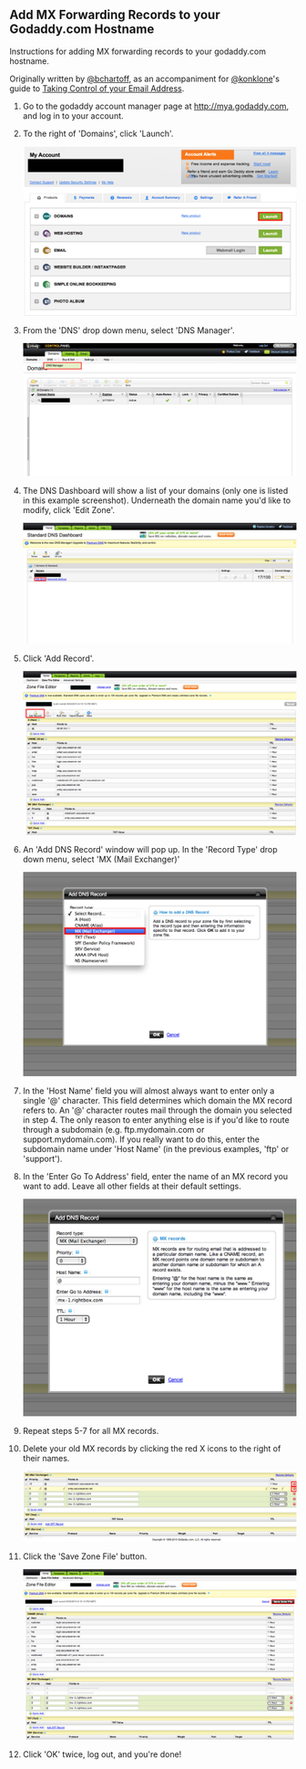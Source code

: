 ## Add MX Forwarding Records to your Godaddy.com Hostname

Instructions for adding MX forwarding records to your godaddy.com hostname.

Originally written by [@bchartoff](/bchartoff), as an accompaniment for [@konklone](/konklone)'s guide to [Taking Control of your Email Address](https://konklone.com/post/take-control-of-your-email-address).


1. Go to the godaddy account manager page at <http://mya.godaddy.com>, and log in to your account.

2. To the right of 'Domains', click 'Launch'.

    ![account](./screenshots/account_manager.png)

3. From the 'DNS' drop down menu, select 'DNS Manager'.

    ![control panel](./screenshots/control_panel.png)

4. The DNS Dashboard will show a list of your domains (only one is listed in this example screenshot). Underneath the domain name you'd like to modify, click 'Edit Zone'.

	![dns manager](./screenshots/DNS_manager.png)

5. Click 'Add Record'.

	![zone file editor](./screenshots/zone_file_editor.png)

5. An 'Add DNS Record' window will pop up. In the 'Record Type' drop down menu, select 'MX (Mail Exchanger)'

	![add record](./screenshots/add_dns_record.png)

6. In the 'Host Name' field you will almost always want to enter only a single '@' character. This field determines which domain the MX record refers to. An '@' character routes mail through the domain you selected in step 4. The only reason to enter anything else is if you'd like to route through a subdomain (e.g. ftp.mydomain.com or support.mydomain.com). If you really want to do this, enter the subdomain name under 'Host Name' (in the previous examples, 'ftp' or 'support').

7. In the 'Enter Go To Address' field, enter the name of an MX record you want to add. Leave all other fields at their default settings.

	![add record 2](./screenshots/add_dns_record_2.png)

8. Repeat steps 5-7 for all MX records.

9. Delete your old MX records by clicking the red X icons to the right of their names.

	![delete](./screenshots/delete_old_mx.png)
	
10. Click the 'Save Zone File' button.

	![save](./screenshots/save_zone_file.png)
	
11. Click 'OK' twice, log out, and you're done!



